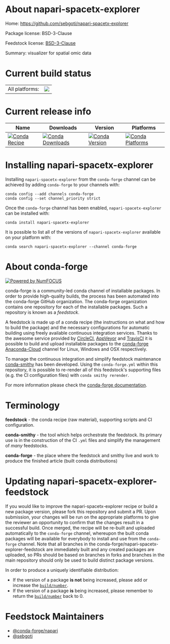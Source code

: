 About napari-spacetx-explorer
=============================

Home: https://github.com/sebgoti/napari-spacetx-explorer

Package license: BSD-3-Clause

Feedstock license: [BSD-3-Clause](https://github.com/conda-forge/napari-spacetx-explorer-feedstock/blob/master/LICENSE.txt)

Summary: visualizer for spatial omic data

Current build status
====================


<table><tr><td>All platforms:</td>
    <td>
      <a href="https://dev.azure.com/conda-forge/feedstock-builds/_build/latest?definitionId=15342&branchName=master">
        <img src="https://dev.azure.com/conda-forge/feedstock-builds/_apis/build/status/napari-spacetx-explorer-feedstock?branchName=master">
      </a>
    </td>
  </tr>
</table>

Current release info
====================

| Name | Downloads | Version | Platforms |
| --- | --- | --- | --- |
| [![Conda Recipe](https://img.shields.io/badge/recipe-napari--spacetx--explorer-green.svg)](https://anaconda.org/conda-forge/napari-spacetx-explorer) | [![Conda Downloads](https://img.shields.io/conda/dn/conda-forge/napari-spacetx-explorer.svg)](https://anaconda.org/conda-forge/napari-spacetx-explorer) | [![Conda Version](https://img.shields.io/conda/vn/conda-forge/napari-spacetx-explorer.svg)](https://anaconda.org/conda-forge/napari-spacetx-explorer) | [![Conda Platforms](https://img.shields.io/conda/pn/conda-forge/napari-spacetx-explorer.svg)](https://anaconda.org/conda-forge/napari-spacetx-explorer) |

Installing napari-spacetx-explorer
==================================

Installing `napari-spacetx-explorer` from the `conda-forge` channel can be achieved by adding `conda-forge` to your channels with:

```
conda config --add channels conda-forge
conda config --set channel_priority strict
```

Once the `conda-forge` channel has been enabled, `napari-spacetx-explorer` can be installed with:

```
conda install napari-spacetx-explorer
```

It is possible to list all of the versions of `napari-spacetx-explorer` available on your platform with:

```
conda search napari-spacetx-explorer --channel conda-forge
```


About conda-forge
=================

[![Powered by
NumFOCUS](https://img.shields.io/badge/powered%20by-NumFOCUS-orange.svg?style=flat&colorA=E1523D&colorB=007D8A)](https://numfocus.org)

conda-forge is a community-led conda channel of installable packages.
In order to provide high-quality builds, the process has been automated into the
conda-forge GitHub organization. The conda-forge organization contains one repository
for each of the installable packages. Such a repository is known as a *feedstock*.

A feedstock is made up of a conda recipe (the instructions on what and how to build
the package) and the necessary configurations for automatic building using freely
available continuous integration services. Thanks to the awesome service provided by
[CircleCI](https://circleci.com/), [AppVeyor](https://www.appveyor.com/)
and [TravisCI](https://travis-ci.com/) it is possible to build and upload installable
packages to the [conda-forge](https://anaconda.org/conda-forge)
[Anaconda-Cloud](https://anaconda.org/) channel for Linux, Windows and OSX respectively.

To manage the continuous integration and simplify feedstock maintenance
[conda-smithy](https://github.com/conda-forge/conda-smithy) has been developed.
Using the ``conda-forge.yml`` within this repository, it is possible to re-render all of
this feedstock's supporting files (e.g. the CI configuration files) with ``conda smithy rerender``.

For more information please check the [conda-forge documentation](https://conda-forge.org/docs/).

Terminology
===========

**feedstock** - the conda recipe (raw material), supporting scripts and CI configuration.

**conda-smithy** - the tool which helps orchestrate the feedstock.
                   Its primary use is in the construction of the CI ``.yml`` files
                   and simplify the management of *many* feedstocks.

**conda-forge** - the place where the feedstock and smithy live and work to
                  produce the finished article (built conda distributions)


Updating napari-spacetx-explorer-feedstock
==========================================

If you would like to improve the napari-spacetx-explorer recipe or build a new
package version, please fork this repository and submit a PR. Upon submission,
your changes will be run on the appropriate platforms to give the reviewer an
opportunity to confirm that the changes result in a successful build. Once
merged, the recipe will be re-built and uploaded automatically to the
`conda-forge` channel, whereupon the built conda packages will be available for
everybody to install and use from the `conda-forge` channel.
Note that all branches in the conda-forge/napari-spacetx-explorer-feedstock are
immediately built and any created packages are uploaded, so PRs should be based
on branches in forks and branches in the main repository should only be used to
build distinct package versions.

In order to produce a uniquely identifiable distribution:
 * If the version of a package **is not** being increased, please add or increase
   the [``build/number``](https://docs.conda.io/projects/conda-build/en/latest/resources/define-metadata.html#build-number-and-string).
 * If the version of a package **is** being increased, please remember to return
   the [``build/number``](https://docs.conda.io/projects/conda-build/en/latest/resources/define-metadata.html#build-number-and-string)
   back to 0.

Feedstock Maintainers
=====================

* [@conda-forge/napari](https://github.com/conda-forge/napari/)
* [@sebgoti](https://github.com/sebgoti/)

